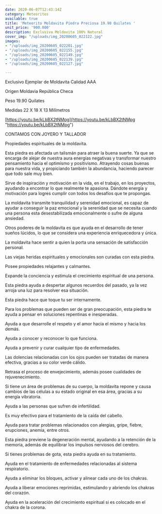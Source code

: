 ```yaml
---
date: 2020-06-07T12:43:14Z
category: Meteoritos
available: true
title: 'Meteorito Moldavita Piedra Preciosa 19.90 Quilates '
unit_price: '900.000'
description: Exclusiva Moldavita 100% Natural
cover_img: "/uploads/img_20200605_022122.jpg"
images:
- "/uploads/img_20200605_022201.jpg"
- "/uploads/img_20200605_022155.jpg"
- "/uploads/img_20200605_022149.jpg"
- "/uploads/img_20200605_022139.jpg"
- "/uploads/img_20200605_022127.jpg"

---
```

Exclusivo Ejemplar de Moldavita Calidad AAA

Origen Moldavia República Checa 

Peso 19.90 Quilates

Medidas 22 X 18 X 13 Milímetros 

[https://youtu.be/kLbBX2tNMpg](https://youtu.be/kLbBX2tNMpg "https://youtu.be/kLbBX2tNMpg")

CONTAMOS CON JOYERO Y TALLADOR

Propiedades espirituales de la moldavita.

Esta piedra es afectada un talismán para atraer la buena suerte. Ya que se encarga de alejar de nuestra aura energías negativas y transformar nuestro pensamiento hacia el optimismo y positivismo. Atrayendo cosas buenas para nuestra vida, y propiciando también la abundancia, haciendo parecer que todo sale muy bien.

Sirve de inspiración y motivación en la vida, en el trabajo, en los proyectos, ayudando a encontrar lo que realmente te apasiona. Dándote energía y motivación para logres cumplir con todos los desafíos que te propongas.

La moldavita transmite tranquilidad y serenidad emocional, es capaz de ayudar a conseguir la paz emocional y la serenidad que se necesita cuando una persona esta desestabilizada emocionalmente o sufre de alguna ansiedad.

Otros poderes de la moldavita es que ayuda en el desarrollo de tener sueños lúcidos, lo que se considera una experiencia enriquecedora y única.

La moldavita hace sentir a quien la porta una sensación de satisfacción personal.

Las viejas heridas espirituales y emocionales son curadas con esta piedra.

Posee propiedades relajantes y calmantes.

Expande la conciencia y estimula el crecimiento espiritual de una persona.

Esta piedra ayuda a despertar algunos recuerdos del pasado, ya la vez arroja una luz para resolver esa situación.

Esta piedra hace que toque tu ser internamente.

Para los problemas que pueden ser de gran preocupación, esta piedra te ayuda a pensar en soluciones repentinas e inesperadas.

Ayuda a que desarrolle el respeto y el amor hacia el mismo y hacia los demás.

Ayuda a conocer y reconocer lo que funciona.

Ayuda a prevenir y curar cualquier tipo de enfermedades.

Las dolencias relacionadas con los ojos pueden ser tratadas de manera efectiva, gracias a su color verde cálido.

Retrasa el proceso de envejecimiento, además posee cualidades de rejuvenecimiento.

Si tiene un área de problemas de su cuerpo, la moldavita repone y causa cambios de las células a su estado original en esa área, gracias a su energía vibratoria.

Ayuda a las personas que sufren de infertilidad.

Es muy efectivo para el tratamiento de la caída del cabello.

Ayuda para tratar problemas relacionados con alergias, gripe, fiebre, erupciones, anemia, entre otros.

Esta piedra previene la degeneración mental, ayudando a la retención de la memoria, además de equilibrar los impulsos nerviosos del cerebro.

Si tienes problemas de gota, esta piedra ayuda en su tratamiento.

Ayuda en el tratamiento de enfermedades relacionadas al sistema respiratorio.

Ayuda a eliminar los bloques, activar y alinear cada uno de los chakras.

Ayuda a liberar emociones reprimidas, estimulando y abriendo los chakras del corazón.

Ayuda en la aceleración del crecimiento espiritual si es colocado en el chakra de la corona.